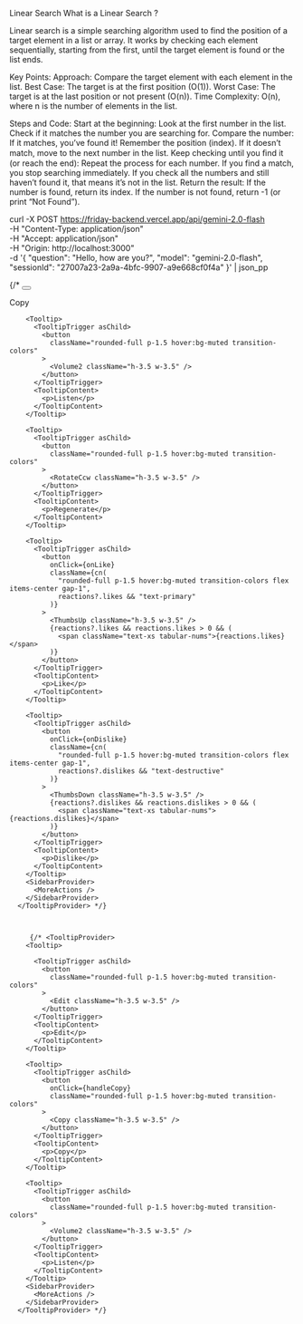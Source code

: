 Linear Search
What is a Linear Search ? 	

Linear search is a simple searching algorithm used to find the position of a target element in a list or array. It works by checking each element sequentially, starting from the first, until the target element is found or the list ends.

Key Points:
Approach: Compare the target element with each element in the list.
Best Case: The target is at the first position (O(1)).
Worst Case: The target is at the last position or not present (O(n)).
Time Complexity: O(n), where n is the number of elements in the list.


Steps and Code:
Start at the beginning:
Look at the first number in the list.
Check if it matches the number you are searching for.
Compare the number:
If it matches, you’ve found it! Remember the position (index).
If it doesn’t match, move to the next number in the list.
Keep checking until you ﬁnd it (or reach the end):
Repeat the process for each number.
If you find a match, you stop searching immediately.
If you check all the numbers and still haven’t found it, that means it’s not in the list.
Return the result:
If the number is found, return its index.
If the number is not found, return -1 (or print “Not Found”).

curl -X POST https://friday-backend.vercel.app/api/gemini-2.0-flash \
  -H "Content-Type: application/json" \
  -H "Accept: application/json" \
  -H "Origin: http://localhost:3000" \
  -d '{
    "question": "Hello, how are you?",
    "model": "gemini-2.0-flash",
    "sessionId": "27007a23-2a9a-4bfc-9907-a9e668cf0f4a"
  }' | json_pp

   {/* <TooltipProvider>
        <Tooltip>
          <TooltipTrigger asChild>
            <button
              onClick={handleCopy}
              className="rounded-full p-1.5 hover:bg-muted transition-colors"
            >
              <Copy className="h-3.5 w-3.5" />
            </button>
          </TooltipTrigger>
          <TooltipContent>
            <p>Copy</p>
          </TooltipContent>
        </Tooltip>

        <Tooltip>
          <TooltipTrigger asChild>
            <button
              className="rounded-full p-1.5 hover:bg-muted transition-colors"
            >
              <Volume2 className="h-3.5 w-3.5" />
            </button>
          </TooltipTrigger>
          <TooltipContent>
            <p>Listen</p>
          </TooltipContent>
        </Tooltip>

        <Tooltip>
          <TooltipTrigger asChild>
            <button
              className="rounded-full p-1.5 hover:bg-muted transition-colors"
            >
              <RotateCcw className="h-3.5 w-3.5" />
            </button>
          </TooltipTrigger>
          <TooltipContent>
            <p>Regenerate</p>
          </TooltipContent>
        </Tooltip>

        <Tooltip>
          <TooltipTrigger asChild>
            <button
              onClick={onLike}
              className={cn(
                "rounded-full p-1.5 hover:bg-muted transition-colors flex items-center gap-1",
                reactions?.likes && "text-primary"
              )}
            >
              <ThumbsUp className="h-3.5 w-3.5" />
              {reactions?.likes && reactions.likes > 0 && (
                <span className="text-xs tabular-nums">{reactions.likes}</span>
              )}
            </button>
          </TooltipTrigger>
          <TooltipContent>
            <p>Like</p>
          </TooltipContent>
        </Tooltip>

        <Tooltip>
          <TooltipTrigger asChild>
            <button
              onClick={onDislike}
              className={cn(
                "rounded-full p-1.5 hover:bg-muted transition-colors flex items-center gap-1",
                reactions?.dislikes && "text-destructive"
              )}
            >
              <ThumbsDown className="h-3.5 w-3.5" />
              {reactions?.dislikes && reactions.dislikes > 0 && (
                <span className="text-xs tabular-nums">{reactions.dislikes}</span>
              )}
            </button>
          </TooltipTrigger>
          <TooltipContent>
            <p>Dislike</p>
          </TooltipContent>
        </Tooltip>
        <SidebarProvider>
          <MoreActions />
        </SidebarProvider>
      </TooltipProvider> */}



         {/* <TooltipProvider>
        <Tooltip>

          <TooltipTrigger asChild>
            <button
              className="rounded-full p-1.5 hover:bg-muted transition-colors"
            >
              <Edit className="h-3.5 w-3.5" />
            </button>
          </TooltipTrigger>
          <TooltipContent>
            <p>Edit</p>
          </TooltipContent>
        </Tooltip>

        <Tooltip>
          <TooltipTrigger asChild>
            <button
              onClick={handleCopy}
              className="rounded-full p-1.5 hover:bg-muted transition-colors"
            >
              <Copy className="h-3.5 w-3.5" />
            </button>
          </TooltipTrigger>
          <TooltipContent>
            <p>Copy</p>
          </TooltipContent>
        </Tooltip>

        <Tooltip>
          <TooltipTrigger asChild>
            <button
              className="rounded-full p-1.5 hover:bg-muted transition-colors"
            >
              <Volume2 className="h-3.5 w-3.5" />
            </button>
          </TooltipTrigger>
          <TooltipContent>
            <p>Listen</p>
          </TooltipContent>
        </Tooltip>
        <SidebarProvider>
          <MoreActions />
        </SidebarProvider>
      </TooltipProvider> */}